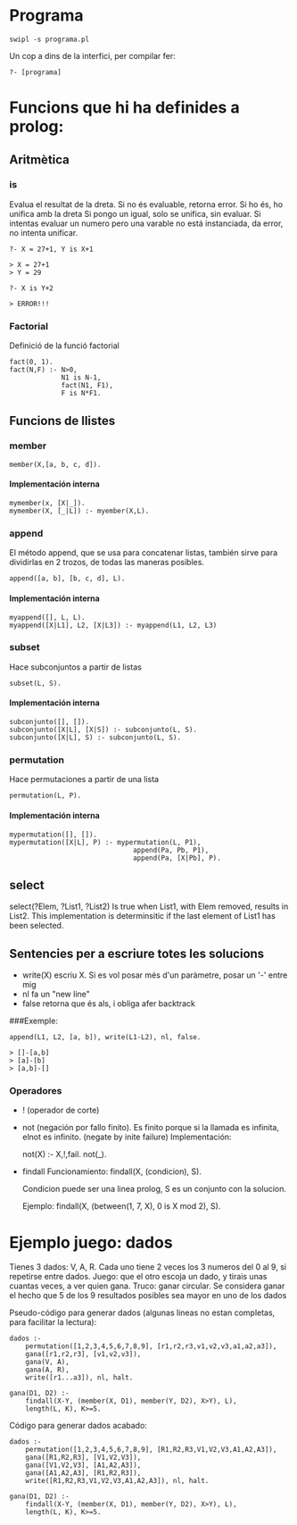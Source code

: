 # Programa
```{shell}
swipl -s programa.pl
```

Un cop a dins de la interfici, per compilar fer:
```{shell}
?- [programa]
```

# Funcions que hi ha definides a prolog:

## Aritmètica

### is
Evalua el resultat de la dreta. Si no és evaluable, retorna error. Si ho és, ho unifica amb la dreta
Si pongo un igual, solo se unifica, sin evaluar.
Si intentas evaluar un numero pero una varable no está instanciada, da error, no intenta unificar.

```{prolog}
?- X = 27+1, Y is X+1

> X = 27+1
> Y = 29
```

```{prolog}
?- X is Y+2

> ERROR!!!
```

### Factorial
Definició de la funció factorial
```{prolog}
fact(0, 1).
fact(N,F) :- N>0,
			 N1 is N-1,
			 fact(N1, F1),
			 F is N*F1.
```

## Funcions de llistes

### member

```{prolog}
member(X,[a, b, c, d]).
```

#### Implementación interna
```{prolog}
mymember(x, [X|_]).
mymember(X, [_|L]) :- myember(X,L).
```

### append
El método append, que se usa para concatenar listas, también sirve para dividirlas en 2 trozos, de todas las maneras posibles.
```{prolog}
append([a, b], [b, c, d], L).
```

#### Implementación interna
```{prolog}
myappend([], L, L).
myappend([X|L1], L2, [X|L3]) :- myappend(L1, L2, L3)
```

### subset
Hace subconjuntos a partir de listas
```{prolog}
subset(L, S).
```

#### Implementación interna
```{prolog}
subconjunto([], []).
subconjunto([X|L], [X|S]) :- subconjunto(L, S).
subconjunto([X|L], S) :- subconjunto(L, S).
```

### permutation
Hace permutaciones a partir de una lista
```{prolog}
permutation(L, P).
```

#### Implementación interna
```{prolog}
mypermutation([], []).
mypermutation([X|L], P) :- mypermutation(L, P1),
							   append(Pa, Pb, P1),
							   append(Pa, [X|Pb], P).
```

## select
select(?Elem, ?List1, ?List2)
Is true when List1, with Elem removed, results in List2. This implementation is determinsitic if the last element of List1 has been selected.

## Sentencies per a escriure totes les solucions
- write(X) escriu X. Si es vol posar més d'un paràmetre, posar un '-' entre mig
- nl fa un "new line"
- false retorna que és als, i obliga  afer backtrack

###Exemple:

```{prolog}
append(L1, L2, [a, b]), write(L1-L2), nl, false.

> []-[a,b]
> [a]-[b]
> [a,b]-[]
```

### Operadores

- ! (operador de corte)
- not (negación por fallo finito). Es finito porque si la llamada es infinita, elnot es infinito.
    (negate by inite failure)
    Implementación:
    
    not(X) :- X,!,fail.
    not(_).
- findall
    Funcionamiento:
    findall(X, (condicion), S).
    
    Condicion puede ser una linea prolog, S es un conjunto con la solucion.
    
    Ejemplo:
    findall(X, (between(1, 7, X), 0 is X mod 2), S).
    

# Ejemplo juego: dados

Tienes 3 dados: V, A, R. Cada uno tiene 2 veces los 3 numeros del 0 al 9, si repetirse entre dados.
Juego: que el otro escoja un dado, y tirais unas cuantas veces, a ver quien gana.
Truco: ganar circular. Se considera ganar el hecho que 5 de los 9 resultados posibles sea mayor en uno de los dados


Pseudo-código para generar dados (algunas lineas no estan completas, para facilitar la lectura):
```{prolog}
dados :-
    permutation([1,2,3,4,5,6,7,8,9], [r1,r2,r3,v1,v2,v3,a1,a2,a3]),
    gana([r1,r2,r3], [v1,v2,v3]),
    gana(V, A),
    gana(A, R),
    write([r1...a3]), nl, halt.
    
gana(D1, D2) :- 
    findall(X-Y, (member(X, D1), member(Y, D2), X>Y), L), 
    length(L, K), K>=5.
```
Código para generar dados acabado:

```{prolog}
dados :-
    permutation([1,2,3,4,5,6,7,8,9], [R1,R2,R3,V1,V2,V3,A1,A2,A3]),
    gana([R1,R2,R3], [V1,V2,V3]),
    gana([V1,V2,V3], [A1,A2,A3]),
    gana([A1,A2,A3], [R1,R2,R3]),
    write([R1,R2,R3,V1,V2,V3,A1,A2,A3]), nl, halt.
    
gana(D1, D2) :- 
    findall(X-Y, (member(X, D1), member(Y, D2), X>Y), L), 
    length(L, K), K>=5.
```
